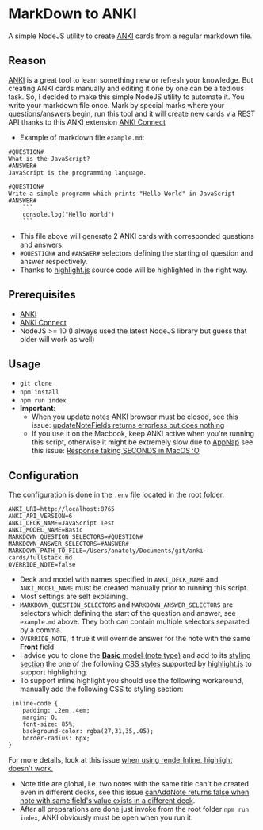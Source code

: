 # MarkDown to ANKI
A simple NodeJS utility to create [ANKI](https://apps.ankiweb.net/)  cards from a regular markdown file.

## Reason
[ANKI](https://apps.ankiweb.net/) is a great tool to learn something new or refresh your knowledge. But creating ANKI cards manually and editing it one by one can be a tedious task. So, I decided to make this simple NodeJS utility to automate it. You write your markdown file once. Mark by special marks where your questions/answers begin, run this tool and it will create new cards via REST API thanks to this ANKI extension [ANKI Connect](https://ankiweb.net/shared/info/2055492159)

- Example of markdown file `example.md`:
```
#QUESTION#
What is the JavaScript?
#ANSWER#
JavaScript is the programming language.

#QUESTION#
Write a simple programm which prints "Hello World" in JavaScript
#ANSWER#
    ```
    console.log("Hello World")
    ```
```

- This file above will generate 2 ANKI cards with corresponded questions and answers.
- `#QUESTION#` and `#ANSWER#` selectors defining the starting of question and answer respectively.
- Thanks to [highlight.js](https://github.com/highlightjs/highlight.js) source code will be highlighted in the right way.

## Prerequisites
- [ANKI](https://apps.ankiweb.net/)
- [ANKI Connect](https://ankiweb.net/shared/info/2055492159)
- NodeJS >= 10 (I always used the latest NodeJS library but guess that older will work as well)

## Usage
- `git clone`
- `npm install`
- `npm run index`
- **Important**:
    - When you update notes ANKI browser must be closed, see this issue: [updateNoteFields returns errorless but does nothing](https://github.com/FooSoft/anki-connect/issues/82#issuecomment-500179245)
    - If you use it on the Macbook, keep ANKI active when you're running this script, 
    otherwise it might be extremely slow due to [AppNap](https://www.howtogeek.com/277414/what-is-app-nap-is-it-slowing-down-my-mac-apps/) see this issue: [Response taking SECONDS in MacOS :O](https://github.com/FooSoft/anki-connect/issues/129#issuecomment-696768108)

## Configuration
The configuration is done in the `.env` file located in the root folder.
```
ANKI_URI=http://localhost:8765
ANKI_API_VERSION=6
ANKI_DECK_NAME=JavaScript Test
ANKI_MODEL_NAME=Basic
MARKDOWN_QUESTION_SELECTORS=#QUESTION#
MARKDOWN_ANSWER_SELECTORS=#ANSWER#
MARKDOWN_PATH_TO_FILE=/Users/anatoly/Documents/git/anki-cards/fullstack.md
OVERRIDE_NOTE=false
```
- Deck and model with names specified in `ANKI_DECK_NAME` and `ANKI_MODEL_NAME` must be created manually prior to running this script. 
- Most settings are self explaining. 
- `MARKDOWN_QUESTION_SELECTORS` and `MARKDOWN_ANSWER_SELECTORS`  are selectors which defining the start of the question and answer, see `example.md` above. They both can contain multiple selectors separated by a comma.
- `OVERRIDE_NOTE`, if true it will override answer for the note with the same **Front** field 
- I advice you to clone the [**Basic** model (note type)](https://apps.ankiweb.net/docs/manual20.html#note-types) and add to its [styling section](https://apps.ankiweb.net/docs/manual20.html#card-styling) the one of the following [CSS styles](https://github.com/highlightjs/highlight.js/tree/master/src/styles) supported by [highlight.js](https://github.com/highlightjs/highlight.js) to support highlighting. 
- To support inline highlight you should use the following workaround, manually add the following CSS to styling section:
```
.inline-code {
    padding: .2em .4em;
    margin: 0;
    font-size: 85%;
    background-color: rgba(27,31,35,.05);
    border-radius: 6px;
}

```
For more details, look at this issue [when using renderInline, highlight doesn't work.](https://github.com/markdown-it/markdown-it/issues/576)
- Note title are global, i.e. two notes with the same title can't be created even in different decks, see this issue [canAddNote returns false when note with same field's value exists in a different deck](https://github.com/FooSoft/anki-connect/issues/81).
- After all preparations are done just invoke from the root folder `npm run index`, ANKI obviously must be open when you run it.
